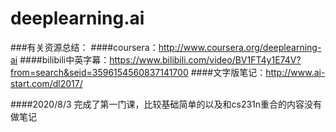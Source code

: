 # deeplearning.ai

###有关资源总结：
####coursera：<http://www.coursera.org/deeplearning-ai>
####bilibili中英字幕：<https://www.bilibili.com/video/BV1FT4y1E74V?from=search&seid=3596154560837141700>
####文字版笔记：<http://www.ai-start.com/dl2017/>

####2020/8/3 完成了第一门课，比较基础简单的以及和cs231n重合的内容没有做笔记
